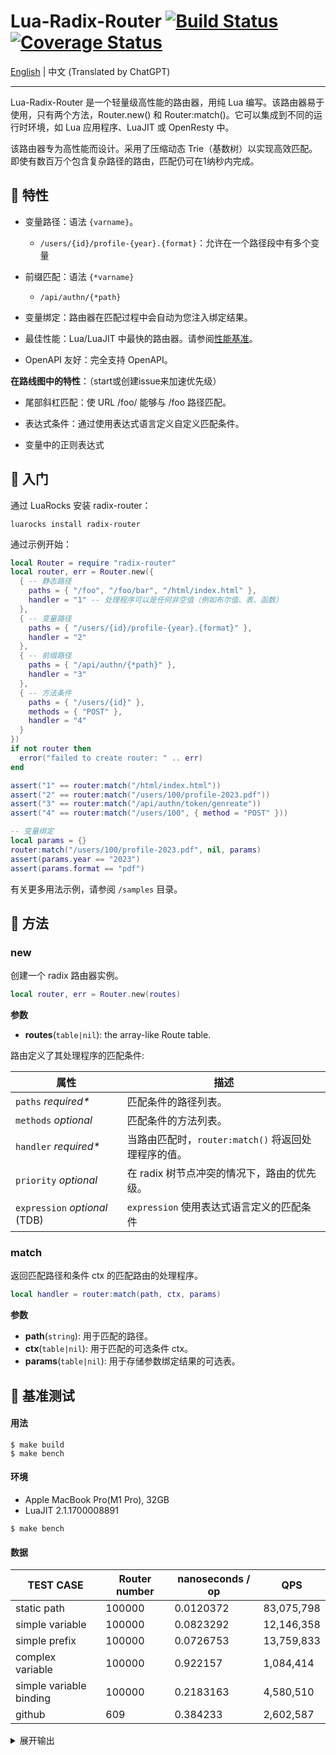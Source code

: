# Lua-Radix-Router [![Build Status](https://github.com/vm-001/lua-radix-router/actions/workflows/test.yml/badge.svg)](https://github.com/vm-001/lua-radix-router/actions/workflows/test.yml) [![Coverage Status](https://coveralls.io/repos/github/vm-001/lua-radix-router/badge.svg)](https://coveralls.io/github/vm-001/lua-radix-router)

[English](README.md) | 中文 (Translated by ChatGPT)

---

Lua-Radix-Router 是一个轻量级高性能的路由器，用纯 Lua 编写。该路由器易于使用，只有两个方法，Router.new() 和 Router:match()。它可以集成到不同的运行时环境，如 Lua 应用程序、LuaJIT 或 OpenResty 中。

该路由器专为高性能而设计。采用了压缩动态 Trie（基数树）以实现高效匹配。即使有数百万个包含复杂路径的路由，匹配仍可在1纳秒内完成。

## 🔨 特性

- 变量路径：语法 `{varname}`。
  - `/users/{id}/profile-{year}.{format}`：允许在一个路径段中有多个变量

- 前缀匹配：语法 `{*varname}`
  - `/api/authn/{*path}`

- 变量绑定：路由器在匹配过程中会自动为您注入绑定结果。

- 最佳性能：Lua/LuaJIT 中最快的路由器。请参阅[性能基准](#-基准测试)。

- OpenAPI 友好：完全支持 OpenAPI。



**在路线图中的特性**：（start或创建issue来加速优先级）

- 尾部斜杠匹配：使 URL /foo/ 能够与 /foo 路径匹配。

- 表达式条件：通过使用表达式语言定义自定义匹配条件。

- 变量中的正则表达式


## 📖 入门

通过 LuaRocks 安装 radix-router：

```
luarocks install radix-router
```

通过示例开始：

```lua
local Router = require "radix-router"
local router, err = Router.new({
  { -- 静态路径
    paths = { "/foo", "/foo/bar", "/html/index.html" },
    handler = "1" -- 处理程序可以是任何非空值（例如布尔值、表、函数）
  },
  { -- 变量路径
    paths = { "/users/{id}/profile-{year}.{format}" },
    handler = "2"
  },
  { -- 前缀路径
    paths = { "/api/authn/{*path}" },
    handler = "3"
  },
  { -- 方法条件
    paths = { "/users/{id}" },
    methods = { "POST" },
    handler = "4"
  }
})
if not router then
  error("failed to create router: " .. err)
end

assert("1" == router:match("/html/index.html"))
assert("2" == router:match("/users/100/profile-2023.pdf"))
assert("3" == router:match("/api/authn/token/genreate"))
assert("4" == router:match("/users/100", { method = "POST" }))

-- 变量绑定
local params = {}
router:match("/users/100/profile-2023.pdf", nil, params)
assert(params.year == "2023")
assert(params.format == "pdf")
```

有关更多用法示例，请参阅 `/samples` 目录。

## 📄 方法


### new

创建一个 radix 路由器实例。

```lua
local router, err = Router.new(routes)
```

**参数**

- **routes**(`table|nil`): the array-like Route table.



路由定义了其处理程序的匹配条件:

| 属性                      | 描述                                 |
| ----------------------------- |------------------------------------|
| `paths`  *required\**         | 匹配条件的路径列表。                         |
| `methods` *optional*          | 匹配条件的方法列表。                         |
| `handler` *required\**        | 当路由匹配时，`router:match()` 将返回处理程序的值。 |
| `priority` *optional*         | 在 radix 树节点冲突的情况下，路由的优先级。          |
| `expression` *optional* (TDB) | `expression` 使用表达式语言定义的匹配条件        |



### match

返回匹配路径和条件 ctx 的匹配路由的处理程序。

```lua
local handler = router:match(path, ctx, params)
```

**参数**

- **path**(`string`): 用于匹配的路径。
- **ctx**(`table|nil`): 用于匹配的可选条件 ctx。
- **params**(`table|nil`): 用于存储参数绑定结果的可选表。

## 🚀 基准测试

#### 用法

```
$ make build
$ make bench
```

#### 环境

- Apple MacBook Pro(M1 Pro), 32GB
- LuaJIT 2.1.1700008891

```
$ make bench
```

#### 数据

| TEST CASE               | Router number | nanoseconds / op | QPS        |
| ----------------------- | ------------- | ---------------- | ---------- |
| static path             | 100000        | 0.0120372        | 83,075,798 |
| simple variable         | 100000        | 0.0823292        | 12,146,358 |
| simple prefix           | 100000        | 0.0726753        | 13,759,833 |
| complex variable        | 100000        | 0.922157         | 1,084,414  |
| simple variable binding | 100000        | 0.2183163        | 4,580,510  |
| github                  | 609           | 0.384233         | 2,602,587  |



<details>
<summary>展开输出</summary>

```
RADIX_ROUTER_ROUTES=100000 RADIX_ROUTER_TIMES=10000000 luajit benchmark/static-paths.lua
========== static path ==========
routes  :       100000
times   :       10000000
elapsed :       0.120372 s
QPS     :       83075798
ns/op   :       0.0120372 ns
path    :       /50000
handler :       50000

RADIX_ROUTER_ROUTES=100000 RADIX_ROUTER_TIMES=10000000 luajit benchmark/simple-variable.lua
========== variable ==========
routes  :       100000
times   :       10000000
elapsed :       0.823292 s
QPS     :       12146358
ns/op   :       0.0823292 ns
path    :       /1/foo
handler :       1

RADIX_ROUTER_ROUTES=100000 RADIX_ROUTER_TIMES=10000000 luajit benchmark/simple-prefix.lua
========== prefix ==========
routes  :       100000
times   :       10000000
elapsed :       0.726753 s
QPS     :       13759833
ns/op   :       0.0726753 ns
path    :       /1/a
handler :       1

RADIX_ROUTER_ROUTES=100000 RADIX_ROUTER_TIMES=1000000 luajit benchmark/complex-variable.lua
========== variable ==========
routes  :       100000
times   :       1000000
elapsed :       0.922157 s
QPS     :       1084414
ns/op   :       0.922157 ns
path    :       /aa/bb/cc/dd/ee/ff/gg/hh/ii/jj/kk/ll/mm/nn/oo/pp/qq/rr/ss/tt/uu/vv/ww/xx/yy/zz50000
handler :       50000

RADIX_ROUTER_ROUTES=100000 RADIX_ROUTER_TIMES=10000000 luajit benchmark/simple-variable-binding.lua
========== variable ==========
routes  :       100000
times   :       10000000
elapsed :       2.183163 s
QPS     :       4580510
ns/op   :       0.2183163 ns
path    :       /1/foo
handler :       1
params : name = foo

RADIX_ROUTER_TIMES=1000000 luajit benchmark/github-routes.lua
========== github apis ==========
routes  :       609
times   :       1000000
elapsed :       0.384233 s
QPS     :       2602587
ns/op   :       0.384233 ns
path    :       /repos/vm-001/lua-radix-router/import
handler :       /repos/{owner}/{repo}/import

```

</details>